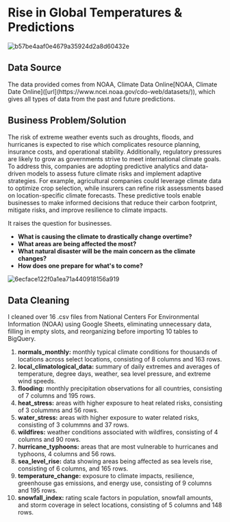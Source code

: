 <h1> Rise in Global Temperatures & Predictions </h1>

![b57be4aaf0e4679a35924d2a8d60432e](https://github.com/user-attachments/assets/3a92f6ee-a11d-4e23-99ca-8dbf54e11aae)

<h2> Data Source </h2>
The data provided comes from NOAA, Climate Data Online[NOAA, Climate Date Online]([url](https://www.ncei.noaa.gov/cdo-web/datasets/)), which gives all types of data from the past and future predictions.

<h2> Business Problem/Solution </h2>

The risk of extreme weather events such as droughts, floods, and hurricanes is expected to rise which complicates resource planning, insurance costs, and operational stability. Additionally, regulatory pressures are likely to grow as governments strive to meet international climate goals. To address this, companies are adopting predictive analytics and data-driven models to assess future climate risks and implement adaptive strategies. For example, agricultural companies could leverage climate data to optimize crop selection, while insurers can refine risk assessments based on location-specific climate forecasts. These predictive tools enable businesses to make informed decisions that reduce their carbon footprint, mitigate risks, and improve resilience to climate impacts.

It raises the question for businesses. 
<b> 
- What is causing the climate to drastically change overtime? 
- What areas are being affected the most?
- What natural disaster will be the main concern as the climate changes?
- How does one prepare for what's to come?
</b>

![6ecface122f0a1ea71a440918156a919](https://github.com/user-attachments/assets/443c4d0c-7df8-4eeb-ae3a-a466d6a9cb5c)

<h2> Data Cleaning </h2>

I cleaned over 16 .csv files from National Centers For Environmental Information (NOAA) using Google Sheets, eliminating unnecessary data, filling in empty slots, and reorganizing before importing 10 tables to BigQuery.

1. <b>normals_monthly:</b> monthly typical climate conditions for thousands of locations across select locations, consisting of 8 columns and 163 rows.
2. <b>local_climatological_data:</b> summary of daily extremes and averages of temperature, degree days, weather, sea level pressure, and extreme wind speeds.
3. <b>flooding:</b> monthly precipitation observations for all countries, consisting of 7 columns and 195 rows.
4. <b>heat_stress:</b> areas with higher exposure to heat related risks, consisting of 3 colummns and 56 rows.
5. <b>water_stress:</b> areas with higher exposure to water related risks, consisting of 3 colummns and 37 rows.
6. <b>wildfires:</b> weather conditions associated with wildfires, consisting of 4 columns and 90 rows.
7. <b>hurricane_typhoons:</b> areas that are most vulnerable to hurricanes and typhoons, 4 columns and 56 rows.
8. <b>sea_level_rise:</b> data showing areas being affected as sea levels rise, consisting of 6 columns, and 165 rows.
9. <b>temperature_change:</b> exposure to climate impacts, resilience, greenhouse gas emissions, and energy use, consisting of 9 columns and 195 rows.
10. <b>snowfall_index:</b> rating scale factors in population, snowfall amounts, and storm coverage in select locations, consisting of 5 columns and 148 rows.


